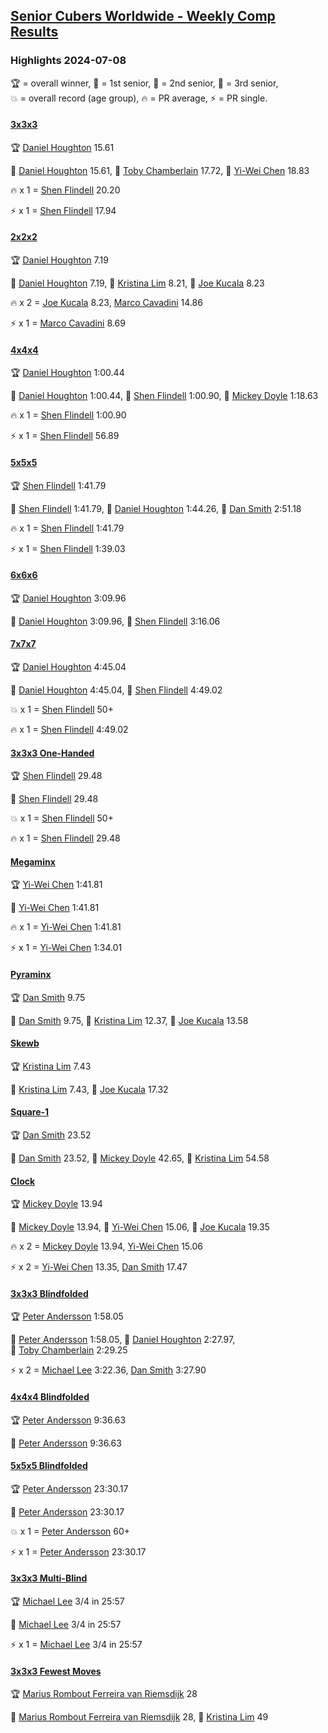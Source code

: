 <style>table {white-space: nowrap;}</style>
<link rel="stylesheet" type="text/css" href="/scw-comp/css/flags.css" />

## [Senior Cubers Worldwide - Weekly Comp Results](/scw-comp/results/)
### Highlights 2024-07-08

<span style="white-space: nowrap;">🏆 = overall winner</span>, <span style="white-space: nowrap;">🥇 = 1st senior</span>, <span style="white-space: nowrap;">🥈 = 2nd senior</span>, <span style="white-space: nowrap;">🥉 = 3rd senior</span>, <span style="white-space: nowrap;">💥 = overall record (age group)</span>, <span style="white-space: nowrap;">🔥 = PR average</span>, <span style="white-space: nowrap;">⚡ = PR single</span>.

#### [3x3x3](333.md)

<span style="white-space: nowrap;">🏆 [Daniel Houghton](../../persons/daniel_houghton/333.md) 15.61</span>

<span style="white-space: nowrap;">🥇 [Daniel Houghton](../../persons/daniel_houghton/333.md) 15.61</span>, <span style="white-space: nowrap;">🥈 [Toby Chamberlain](../../persons/toby_chamberlain/333.md) 17.72</span>, <span style="white-space: nowrap;">🥉 [Yi-Wei Chen](../../persons/yi_wei_chen/333.md) 18.83</span>

🔥 x 1 = <span style="white-space: nowrap;">[Shen Flindell](../../persons/shen_flindell/333.md) 20.20</span>

⚡ x 1 = <span style="white-space: nowrap;">[Shen Flindell](../../persons/shen_flindell/333.md) 17.94</span>

#### [2x2x2](222.md)

<span style="white-space: nowrap;">🏆 [Daniel Houghton](../../persons/daniel_houghton/222.md) 7.19</span>

<span style="white-space: nowrap;">🥇 [Daniel Houghton](../../persons/daniel_houghton/222.md) 7.19</span>, <span style="white-space: nowrap;">🥈 [Kristina Lim](../../persons/kristina_lim/222.md) 8.21</span>, <span style="white-space: nowrap;">🥉 [Joe Kucala](../../persons/joe_kucala/222.md) 8.23</span>

🔥 x 2 = <span style="white-space: nowrap;">[Joe Kucala](../../persons/joe_kucala/222.md) 8.23</span>, <span style="white-space: nowrap;">[Marco Cavadini](../../persons/marco_cavadini/222.md) 14.86</span>

⚡ x 1 = <span style="white-space: nowrap;">[Marco Cavadini](../../persons/marco_cavadini/222.md) 8.69</span>

#### [4x4x4](444.md)

<span style="white-space: nowrap;">🏆 [Daniel Houghton](../../persons/daniel_houghton/444.md) 1:00.44</span>

<span style="white-space: nowrap;">🥇 [Daniel Houghton](../../persons/daniel_houghton/444.md) 1:00.44</span>, <span style="white-space: nowrap;">🥈 [Shen Flindell](../../persons/shen_flindell/444.md) 1:00.90</span>, <span style="white-space: nowrap;">🥉 [Mickey Doyle](../../persons/mickey_doyle/444.md) 1:18.63</span>

🔥 x 1 = <span style="white-space: nowrap;">[Shen Flindell](../../persons/shen_flindell/444.md) 1:00.90</span>

⚡ x 1 = <span style="white-space: nowrap;">[Shen Flindell](../../persons/shen_flindell/444.md) 56.89</span>

#### [5x5x5](555.md)

<span style="white-space: nowrap;">🏆 [Shen Flindell](../../persons/shen_flindell/555.md) 1:41.79</span>

<span style="white-space: nowrap;">🥇 [Shen Flindell](../../persons/shen_flindell/555.md) 1:41.79</span>, <span style="white-space: nowrap;">🥈 [Daniel Houghton](../../persons/daniel_houghton/555.md) 1:44.26</span>, <span style="white-space: nowrap;">🥉 [Dan Smith](../../persons/dan_smith/555.md) 2:51.18</span>

🔥 x 1 = <span style="white-space: nowrap;">[Shen Flindell](../../persons/shen_flindell/555.md) 1:41.79</span>

⚡ x 1 = <span style="white-space: nowrap;">[Shen Flindell](../../persons/shen_flindell/555.md) 1:39.03</span>

#### [6x6x6](666.md)

<span style="white-space: nowrap;">🏆 [Daniel Houghton](../../persons/daniel_houghton/666.md) 3:09.96</span>

<span style="white-space: nowrap;">🥇 [Daniel Houghton](../../persons/daniel_houghton/666.md) 3:09.96</span>, <span style="white-space: nowrap;">🥈 [Shen Flindell](../../persons/shen_flindell/666.md) 3:16.06</span>

#### [7x7x7](777.md)

<span style="white-space: nowrap;">🏆 [Daniel Houghton](../../persons/daniel_houghton/777.md) 4:45.04</span>

<span style="white-space: nowrap;">🥇 [Daniel Houghton](../../persons/daniel_houghton/777.md) 4:45.04</span>, <span style="white-space: nowrap;">🥈 [Shen Flindell](../../persons/shen_flindell/777.md) 4:49.02</span>

💥 x 1 = <span style="white-space: nowrap;">[Shen Flindell](../../persons/shen_flindell/777.md) 50+</span>

🔥 x 1 = <span style="white-space: nowrap;">[Shen Flindell](../../persons/shen_flindell/777.md) 4:49.02</span>

#### [3x3x3 One-Handed](333oh.md)

<span style="white-space: nowrap;">🏆 [Shen Flindell](../../persons/shen_flindell/333oh.md) 29.48</span>

<span style="white-space: nowrap;">🥇 [Shen Flindell](../../persons/shen_flindell/333oh.md) 29.48</span>

💥 x 1 = <span style="white-space: nowrap;">[Shen Flindell](../../persons/shen_flindell/333oh.md) 50+</span>

🔥 x 1 = <span style="white-space: nowrap;">[Shen Flindell](../../persons/shen_flindell/333oh.md) 29.48</span>

#### [Megaminx](minx.md)

<span style="white-space: nowrap;">🏆 [Yi-Wei Chen](../../persons/yi_wei_chen/minx.md) 1:41.81</span>

<span style="white-space: nowrap;">🥇 [Yi-Wei Chen](../../persons/yi_wei_chen/minx.md) 1:41.81</span>

🔥 x 1 = <span style="white-space: nowrap;">[Yi-Wei Chen](../../persons/yi_wei_chen/minx.md) 1:41.81</span>

⚡ x 1 = <span style="white-space: nowrap;">[Yi-Wei Chen](../../persons/yi_wei_chen/minx.md) 1:34.01</span>

#### [Pyraminx](pyram.md)

<span style="white-space: nowrap;">🏆 [Dan Smith](../../persons/dan_smith/pyram.md) 9.75</span>

<span style="white-space: nowrap;">🥇 [Dan Smith](../../persons/dan_smith/pyram.md) 9.75</span>, <span style="white-space: nowrap;">🥈 [Kristina Lim](../../persons/kristina_lim/pyram.md) 12.37</span>, <span style="white-space: nowrap;">🥉 [Joe Kucala](../../persons/joe_kucala/pyram.md) 13.58</span>

#### [Skewb](skewb.md)

<span style="white-space: nowrap;">🏆 [Kristina Lim](../../persons/kristina_lim/skewb.md) 7.43</span>

<span style="white-space: nowrap;">🥇 [Kristina Lim](../../persons/kristina_lim/skewb.md) 7.43</span>, <span style="white-space: nowrap;">🥈 [Joe Kucala](../../persons/joe_kucala/skewb.md) 17.32</span>

#### [Square-1](sq1.md)

<span style="white-space: nowrap;">🏆 [Dan Smith](../../persons/dan_smith/sq1.md) 23.52</span>

<span style="white-space: nowrap;">🥇 [Dan Smith](../../persons/dan_smith/sq1.md) 23.52</span>, <span style="white-space: nowrap;">🥈 [Mickey Doyle](../../persons/mickey_doyle/sq1.md) 42.65</span>, <span style="white-space: nowrap;">🥉 [Kristina Lim](../../persons/kristina_lim/sq1.md) 54.58</span>

#### [Clock](clock.md)

<span style="white-space: nowrap;">🏆 [Mickey Doyle](../../persons/mickey_doyle/clock.md) 13.94</span>

<span style="white-space: nowrap;">🥇 [Mickey Doyle](../../persons/mickey_doyle/clock.md) 13.94</span>, <span style="white-space: nowrap;">🥈 [Yi-Wei Chen](../../persons/yi_wei_chen/clock.md) 15.06</span>, <span style="white-space: nowrap;">🥉 [Joe Kucala](../../persons/joe_kucala/clock.md) 19.35</span>

🔥 x 2 = <span style="white-space: nowrap;">[Mickey Doyle](../../persons/mickey_doyle/clock.md) 13.94</span>, <span style="white-space: nowrap;">[Yi-Wei Chen](../../persons/yi_wei_chen/clock.md) 15.06</span>

⚡ x 2 = <span style="white-space: nowrap;">[Yi-Wei Chen](../../persons/yi_wei_chen/clock.md) 13.35</span>, <span style="white-space: nowrap;">[Dan Smith](../../persons/dan_smith/clock.md) 17.47</span>

#### [3x3x3 Blindfolded](333bf.md)

<span style="white-space: nowrap;">🏆 [Peter Andersson](../../persons/peter_andersson/333bf.md) 1:58.05</span>

<span style="white-space: nowrap;">🥇 [Peter Andersson](../../persons/peter_andersson/333bf.md) 1:58.05</span>, <span style="white-space: nowrap;">🥈 [Daniel Houghton](../../persons/daniel_houghton/333bf.md) 2:27.97</span>, <span style="white-space: nowrap;">🥉 [Toby Chamberlain](../../persons/toby_chamberlain/333bf.md) 2:29.25</span>

⚡ x 2 = <span style="white-space: nowrap;">[Michael Lee](../../persons/michael_lee/333bf.md) 3:22.36</span>, <span style="white-space: nowrap;">[Dan Smith](../../persons/dan_smith/333bf.md) 3:27.90</span>

#### [4x4x4 Blindfolded](444bf.md)

<span style="white-space: nowrap;">🏆 [Peter Andersson](../../persons/peter_andersson/444bf.md) 9:36.63</span>

<span style="white-space: nowrap;">🥇 [Peter Andersson](../../persons/peter_andersson/444bf.md) 9:36.63</span>

#### [5x5x5 Blindfolded](555bf.md)

<span style="white-space: nowrap;">🏆 [Peter Andersson](../../persons/peter_andersson/555bf.md) 23:30.17</span>

<span style="white-space: nowrap;">🥇 [Peter Andersson](../../persons/peter_andersson/555bf.md) 23:30.17</span>

💥 x 1 = <span style="white-space: nowrap;">[Peter Andersson](../../persons/peter_andersson/555bf.md) 60+</span>

⚡ x 1 = <span style="white-space: nowrap;">[Peter Andersson](../../persons/peter_andersson/555bf.md) 23:30.17</span>

#### [3x3x3 Multi-Blind](333mbf.md)

<span style="white-space: nowrap;">🏆 [Michael Lee](../../persons/michael_lee/333mbf.md) 3/4 in 25:57</span>

<span style="white-space: nowrap;">🥇 [Michael Lee](../../persons/michael_lee/333mbf.md) 3/4 in 25:57</span>

⚡ x 1 = <span style="white-space: nowrap;">[Michael Lee](../../persons/michael_lee/333mbf.md) 3/4 in 25:57</span>

#### [3x3x3 Fewest Moves](333fm.md)

<span style="white-space: nowrap;">🏆 [Marius Rombout Ferreira van Riemsdijk](../../persons/marius_rombout_ferreira_van_riemsdijk/333fm.md) 28</span>

<span style="white-space: nowrap;">🥇 [Marius Rombout Ferreira van Riemsdijk](../../persons/marius_rombout_ferreira_van_riemsdijk/333fm.md) 28</span>, <span style="white-space: nowrap;">🥈 [Kristina Lim](../../persons/kristina_lim/333fm.md) 49</span>


<!-- Global site tag (gtag.js) - Google Analytics -->
<script async src="https://www.googletagmanager.com/gtag/js?id=UA-86348435-3"></script>
<script>window.dataLayer = window.dataLayer || []; function gtag() {dataLayer.push(arguments);} gtag('js', new Date()); gtag('config', 'UA-86348435-3');</script>
